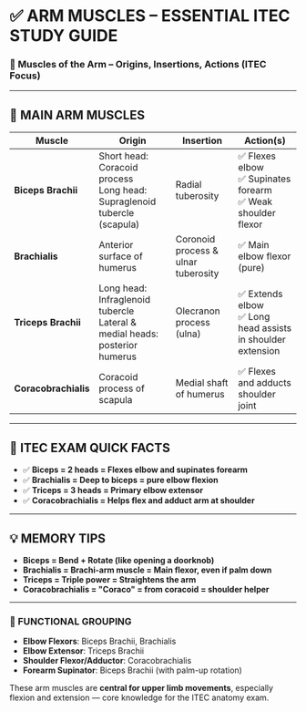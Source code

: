 
# ✅ ARM MUSCLES – ESSENTIAL ITEC STUDY GUIDE

### 📘 Muscles of the Arm – Origins, Insertions, Actions (ITEC Focus)

---

## 🔷 MAIN ARM MUSCLES

| Muscle             | Origin                                      | Insertion                            | Action(s)                                                |
|--------------------|----------------------------------------------|---------------------------------------|-----------------------------------------------------------|
| **Biceps Brachii** | Short head: Coracoid process<br>Long head: Supraglenoid tubercle (scapula) | Radial tuberosity                     | ✅ Flexes elbow<br>✅ Supinates forearm<br>✅ Weak shoulder flexor |
| **Brachialis**     | Anterior surface of humerus                  | Coronoid process & ulnar tuberosity   | ✅ Main elbow flexor (pure)                               |
| **Triceps Brachii**| Long head: Infraglenoid tubercle<br>Lateral & medial heads: posterior humerus | Olecranon process (ulna)              | ✅ Extends elbow<br>✅ Long head assists in shoulder extension |
| **Coracobrachialis**| Coracoid process of scapula                | Medial shaft of humerus               | ✅ Flexes and adducts shoulder joint                      |

---

## 🧠 ITEC EXAM QUICK FACTS

- ✅ **Biceps = 2 heads = Flexes elbow and supinates forearm**
- ✅ **Brachialis = Deep to biceps = pure elbow flexion**
- ✅ **Triceps = 3 heads = Primary elbow extensor**
- ✅ **Coracobrachialis = Helps flex and adduct arm at shoulder**

---

## 💡 MEMORY TIPS

- **Biceps = Bend + Rotate (like opening a doorknob)**
- **Brachialis = Brachi-arm muscle = Main flexor, even if palm down**
- **Triceps = Triple power = Straightens the arm**
- **Coracobrachialis = "Coraco" = from coracoid = shoulder helper**

---

### 🎯 FUNCTIONAL GROUPING

- **Elbow Flexors**: Biceps Brachii, Brachialis  
- **Elbow Extensor**: Triceps Brachii  
- **Shoulder Flexor/Adductor**: Coracobrachialis  
- **Forearm Supinator**: Biceps Brachii (with palm-up rotation)

These arm muscles are **central for upper limb movements**, especially flexion and extension — core knowledge for the ITEC anatomy exam.

